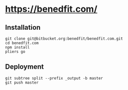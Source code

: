 # https://benedfit.com/

## Installation

```
git clone git@bitbucket.org:benedfit/benedfit.com.git
cd benedfit.com
npm install
pliers go
```

## Deployment

```
git subtree split --prefix _output -b master
git push master
```
